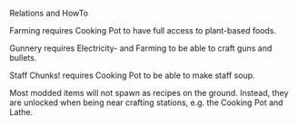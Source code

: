 Relations and HowTo

Farming requires Cooking Pot to have full access to plant-based foods.

Gunnery requires Electricity- and Farming to be able to craft guns and bullets.

Staff Chunks! requires Cooking Pot to be able to make staff soup.



Most modded items will not spawn as recipes on the ground. Instead, they are unlocked when being near crafting stations, e.g. the Cooking Pot and Lathe.